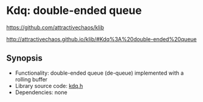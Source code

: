 # Kdq: double-ended queue

https://github.com/attractivechaos/klib

http://attractivechaos.github.io/klib/#Kdq%3A%20double-ended%20queue

## Synopsis

- Functionality: double-ended queue (de-queue) implemented with a rolling buffer
- Library source code: [kdq.h](https://github.com/attractivechaos/klib/blob/master/kdq.h)
- Dependencies: none
